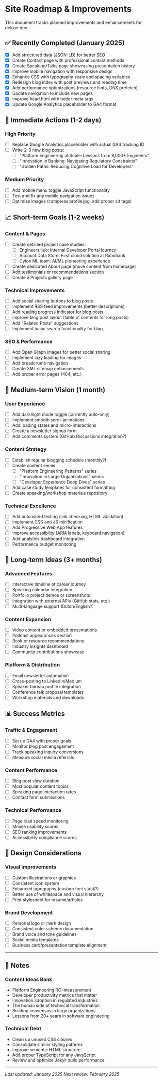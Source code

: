 # Site Roadmap & Improvements

This document tracks planned improvements and enhancements for dekker.dev.

## ✅ Recently Completed (January 2025)

- [x] Add structured data (JSON-LD) for better SEO
- [x] Create Contact page with professional contact methods
- [x] Create Speaking/Talks page showcasing presentation history
- [x] Improve mobile navigation with responsive design
- [x] Enhance CSS with typography scale and spacing variables
- [x] Redesign blog index with post previews and reading time
- [x] Add performance optimizations (resource hints, DNS prefetch)
- [x] Update navigation to include new pages
- [x] Improve head.html with better meta tags
- [x] Update Google Analytics placeholder to GA4 format

## 🚀 Immediate Actions (1-2 days)

### High Priority
- [ ] Replace Google Analytics placeholder with actual GA4 tracking ID
- [ ] Write 2-3 new blog posts:
  - [ ] "Platform Engineering at Scale: Lessons from 8,000+ Engineers"
  - [ ] "Innovation in Banking: Navigating Regulatory Constraints"
  - [ ] "Golden Paths: Reducing Cognitive Load for Developers"

### Medium Priority
- [ ] Add mobile menu toggle JavaScript functionality
- [ ] Test and fix any mobile navigation issues
- [ ] Optimize images (compress profile.jpg, add proper alt tags)

## 📈 Short-term Goals (1-2 weeks)

### Content & Pages
- [ ] Create detailed project case studies:
  - [ ] EngineersHub: Internal Developer Portal journey
  - [ ] Account Data Store: First cloud solution at Rabobank
  - [ ] Cylon ML team: AI/ML pioneering experience
- [ ] Create dedicated About page (move content from homepage)
- [ ] Add testimonials or recommendations section
- [ ] Create a Projects gallery page

### Technical Improvements
- [ ] Add social sharing buttons to blog posts
- [ ] Implement RSS feed improvements (better descriptions)
- [ ] Add reading progress indicator for blog posts
- [ ] Improve blog post layout (table of contents for long posts)
- [ ] Add "Related Posts" suggestions
- [ ] Implement basic search functionality for blog

### SEO & Performance
- [ ] Add Open Graph images for better social sharing
- [ ] Implement lazy loading for images
- [ ] Add breadcrumb navigation
- [ ] Create XML sitemap enhancements
- [ ] Add proper error pages (404, etc.)

## 🎯 Medium-term Vision (1 month)

### User Experience
- [ ] Add dark/light mode toggle (currently auto-only)
- [ ] Implement smooth scroll animations
- [ ] Add loading states and micro-interactions
- [ ] Create a newsletter signup form
- [ ] Add comments system (GitHub Discussions integration?)

### Content Strategy
- [ ] Establish regular blogging schedule (monthly?)
- [ ] Create content series:
  - [ ] "Platform Engineering Patterns" series
  - [ ] "Innovation in Large Organizations" series
  - [ ] "Developer Experience Deep Dives" series
- [ ] Add case study templates for consistent formatting
- [ ] Create speaking/workshop materials repository

### Technical Excellence
- [ ] Add automated testing (link checking, HTML validation)
- [ ] Implement CSS and JS minification
- [ ] Add Progressive Web App features
- [ ] Improve accessibility (ARIA labels, keyboard navigation)
- [ ] Add analytics dashboard integration
- [ ] Performance budget monitoring

## 🔮 Long-term Ideas (3+ months)

### Advanced Features
- [ ] Interactive timeline of career journey
- [ ] Speaking calendar integration
- [ ] Portfolio project demos or screenshots
- [ ] Integration with external APIs (GitHub stats, etc.)
- [ ] Multi-language support (Dutch/English?)

### Content Expansion
- [ ] Video content or embedded presentations
- [ ] Podcast appearances section
- [ ] Book or resource recommendations
- [ ] Industry insights dashboard
- [ ] Community contributions showcase

### Platform & Distribution
- [ ] Email newsletter automation
- [ ] Cross-posting to LinkedIn/Medium
- [ ] Speaker bureau profile integration
- [ ] Conference talk proposal templates
- [ ] Workshop materials and downloads

## 📊 Success Metrics

### Traffic & Engagement
- [ ] Set up GA4 with proper goals
- [ ] Monitor blog post engagement
- [ ] Track speaking inquiry conversions
- [ ] Measure social media referrals

### Content Performance
- [ ] Blog post view duration
- [ ] Most popular content topics
- [ ] Speaking page interaction rates
- [ ] Contact form submissions

### Technical Performance
- [ ] Page load speed monitoring
- [ ] Mobile usability scores
- [ ] SEO ranking improvements
- [ ] Accessibility compliance scores

## 🎨 Design Considerations

### Visual Improvements
- [ ] Custom illustrations or graphics
- [ ] Consistent icon system
- [ ] Enhanced typography (custom font stack?)
- [ ] Better use of whitespace and visual hierarchy
- [ ] Print stylesheet for resume/articles

### Brand Development
- [ ] Personal logo or mark design
- [ ] Consistent color scheme documentation
- [ ] Brand voice and tone guidelines
- [ ] Social media templates
- [ ] Business card/presentation template alignment

---

## 📝 Notes

### Content Ideas Bank
- Platform Engineering ROI measurement
- Developer productivity metrics that matter
- Innovation adoption in regulated industries
- The human side of technical transformation
- Building consensus in large organizations
- Lessons from 20+ years in software engineering

### Technical Debt
- Clean up unused CSS classes
- Consolidate similar styling patterns
- Improve semantic HTML structure
- Add proper TypeScript for any JavaScript
- Review and optimize Jekyll build performance

---

*Last updated: January 2025*
*Next review: February 2025*